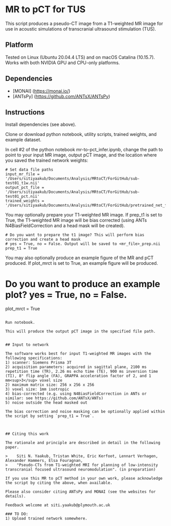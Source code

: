 # MR to pCT for TUS

This script produces a pseudo-CT image from a T1-weighted MR image for use in acoustic simulations of transcranial ultrasound stimulation (TUS).


## Platform

Tested on Linux (Ubuntu 20.04.4 LTS) and on macOS Catalina (10.15.7).  
Works with both NVIDIA GPU and CPU-only platforms.


## Dependencies

* [MONAI] (https://monai.io/)
* [ANTsPy] (https://github.com/ANTsX/ANTsPy)


## Instructions

Install dependencies (see above). 

Clone or download python notebook, utility scripts, trained weights, and example dataset. 

In cell #2 of the python notebook mr-to-pct_infer.ipynb, change the path to point to your input MR image, output pCT image, and the location where you saved the trained network weights:
```
# Set data file paths
input_mr_file = '/Users/sitiyaakub/Documents/Analysis/MRtoCT/ForGitHub/sub-test01_t1w.nii'
output_pct_file = '/Users/sitiyaakub/Documents/Analysis/MRtoCT/ForGitHub/sub-test01_pct.nii'
trained_weights = '/Users/sitiyaakub/Documents/Analysis/MRtoCT/ForGitHub/pretrained_net_final_20220825.pth'
```

You may optionally prepare your T1-weighted MR image. If prep_t1 is set to True, the T1-weighted MR image will be bias corrected (using ANTs N4BiasFieldCorrection and a head mask will be created).
```
# Do you want to prepare the t1 image? This will perform bias correction and create a head mask
# yes = True, no = False. Output will be saved to <mr_file>_prep.nii
prep_t1 = True
```

You may also optionally produce an example figure of the MR and pCT produced. If plot_mrct is set to True, an example figure will be produced. 
# Do you want to produce an example plot? yes = True, no = False. 
plot_mrct = True
```

Run notebook.

This will produce the output pCT image in the specified file path.


## Input to network

The software works best for input T1-weighted MR images with the following specifications:
1) scanner: Siemens Prisma 3T
2) acquisition parameters: acquired in sagittal plane, 2100 ms repetition time (TR), 2.26 ms echo time (TE), 900 ms inversion time (TI), 8° flip angle (FA), GRAPPA acceleration factor of 2, and 1 mm<sup>3</sup> voxel size
2) maximum matrix size: 256 x 256 x 256
3) voxel size: 1mm isotropic
4) bias-corrected (e.g. using N4BiasFieldCorrection in ANTs or similar: see https://github.com/ANTsX/ANTs)
5) noise outside the head masked out

The bias correction and noise masking can be optionally applied within the script by setting `prep_t1 = True`.



## Citing this work

The rationale and principle are described in detail in the following paper.

>    Siti N. Yaakub, Tristan White, Eric Kerfoot, Lennart Verhagen, Alexander Hammers, Elsa Fouragnan, 
>    "Pseudo-CTs from T1-weighted MRI for planning of low-intensity transcranial focused ultrasound neuromodulation". (in preparation)

If you use this MR to pCT method in your own work, please acknowledge the script by citing the above, when available.

Please also consider citing ANTsPy and MONAI (see the websites for details).

Feedback welcome at siti.yaakub@plymouth.ac.uk

### TO DO:
1) Upload trained network somewhere.


